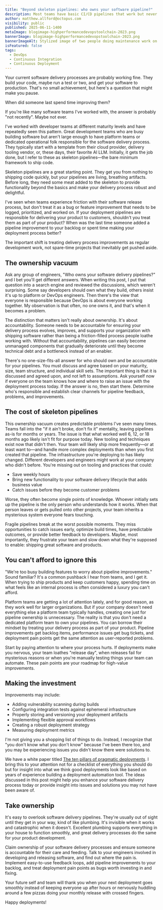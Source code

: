 ```yaml
---
title: "Beyond skeleton pipelines: who owns your software pipeline?"
description: Most teams have basic CI/CD pipelines that work but never improve. Without clear ownership, these 'skeleton pipelines' become bottlenecks instead of enablers.
author: matthew.allford@octopus.com
visibility: public
published: 2025-06-11-1400
metaImage: blogimage-highperformancedevopstoolchain-2023.png
bannerImage: blogimage-highperformancedevopstoolchain-2023.png
bannerImageAlt: Stylized image of two people doing maintenance work on a DevOps infinity symbol with a cog and timer at its center.
isFeatured: false
tags: 
  - DevOps
  - Continuous Integration
  - Continuous Deployment
---
```


Your current software delivery processes are probably working fine. They build your code, maybe run a test or two, and get your software to production. That's no small achievement, but here's a question that might make you pause.

When did someone last spend time improving them?

If you're like many software teams I've worked with, the answer is probably "not recently". Maybe not ever.

I've worked with developer teams at different maturity levels and have repeatedly seen this pattern. Great development teams who are busy building software but aren't large enough to have platform teams or dedicated operational folk responsible for the software delivery process. They typically start with a template from their cloud provider, delivery tooling vendor, or, these days, their favorite AI LLM. Initially, it gets the job done, but I refer to these as skeleton pipelines—the bare minimum framework to ship code.

Skeleton pipelines are a great starting point. They get you from nothing to shipping code quickly, but your pipelines are living, breathing artifacts. Before long, they need some meat added to the skeleton to provide functionality beyond the basics and make your delivery process robust and delightful.

I've seen when teams experience friction with their software release process, but don't treat it as a bug or feature improvement that needs to be logged, prioritized, and worked on. If your deployment pipelines are responsible for delivering your product to customers, shouldn't you treat them as part of your product? When was the last time someone added a pipeline improvement to your backlog or spent time making your deployment process better?

The important shift is treating delivery process improvements as regular development work, not spare-time projects that inevitably get pushed aside.

## The ownership vacuum

Ask any group of engineers, "Who owns your software delivery pipelines?" and I bet you'll get different answers. When writing this post, I put that question into a search engine and reviewed the discussions, which weren't surprising. Some say developers should own what they build, others insist it's up to platform or DevOps engineers. Then there's the view that everyone is responsible because DevOps is about everyone working together. My observation is that often, no one owns it, and that's when it becomes a problem.

The distinction that matters isn't really about ownership. It's about accountability. Someone needs to be accountable for ensuring your delivery process evolves, improves, and supports your organization with shipping software rather than being a friction-filled process people loathe working with. Without that accountability, pipelines can easily become unmanaged components that gradually deteriorate until they become technical debt and a bottleneck instead of an enabler.

There's no one-size-fits-all answer for who should own and be accountable for your pipelines. You must discuss and agree based on your maturity, size, team structure, and individual skill sets. The important thing is that it is discussed and agreed upon, and not left to assumptions. Ask yourself now if everyone on the team knows how and where to raise an issue with the deployment process today. If the answer is no, then start there. Determine who's responsible and establish clear channels for pipeline feedback, problems, and improvements.

## The cost of skeleton pipelines

This ownership vacuum creates predictable problems I've seen many times. Teams fall into the "if it ain't broke, don't fix it" mentality, leaving pipelines as-is for months or years. The issue is that what worked well 6, 12, or 18 months ago likely isn't fit for purpose today. New tooling and techniques exist now that didn't then. Your team will likely ship more frequently—or at least want to—and handle more complex deployments than when you first created that pipeline. The infrastructure you're deploying to has likely changed. Different developers and engineers might work at your company who didn't before. You're missing out on tooling and practices that could: 

- Save weekly hours
- Bring new functionality to your software delivery lifecycle that adds business value
- Catch issues before they become customer problems

Worse, they often become single points of knowledge. Whoever initially sets up the pipeline is the only person who understands how it works. When that person leaves or gets pulled onto other projects, your team inherits a mysterious system everyone fears touching.

Fragile pipelines break at the worst possible moments. They miss opportunities to catch issues early, optimize build times, have predictable outcomes, or provide better feedback to developers. Maybe, most importantly, they frustrate your team and slow down what they're supposed to enable: shipping great software and products.

## You can't afford to ignore this

"We're too busy building features to worry about pipeline improvements." Sound familiar? It's a common pushback I hear from teams, and I get it. When trying to ship products and keep customers happy, spending time on what feels like an internal process is often considered a luxury you can't afford.

Platform teams are getting a lot of attention lately, and for good reason, as they work well for larger organizations. But if your company doesn't need everything else a platform team typically handles, creating one just for pipeline ownership is unnecessary. The reality is that you don't need a dedicated platform team to own your pipelines. You can borrow their mindset by treating your delivery process as part of your product. Pipeline improvements get backlog items, performance issues get bug tickets, and deployment pain points get the same attention as user-reported problems.

Start by paying attention to where your process hurts. If deployments make you nervous, your team loathes "release day", when releases fail for mysterious reasons or when you're manually testing things your team can automate. These pain points are your roadmap for high-value improvements.

## Making the investment

Improvements may include: 

- Adding vulnerability scanning during builds
- Configuring integration tests against ephemeral infrastructure
- Properly storing and versioning your deployment artifacts
- Implementing flexible approval workflows
- Creating a robust deployment strategy
- Measuring deployment metrics

I'm not giving you a shopping list of things to do. Instead, I recognize that "you don't know what you don't know" because I've been there too, and you may be experiencing issues you didn't know there were solutions to.

We have a white paper titled [The ten pillars of pragmatic deployments](https://octopus.com/whitepapers/ten-pillars-of-pragmatic-deployments). I bring this to your attention not for a checklist of everything you should do but for insight into what we think good deployments look like based on years of experience building a deployment automation tool. The ideas discussed in this post might help you enhance your software delivery process today or provide insight into issues and solutions you may not have been aware of.

## Take ownership

It's easy to overlook software delivery pipelines. They're usually out of sight until they get in your way, kind of like plumbing. It's invisible when it works and catastrophic when it doesn't. Excellent plumbing supports everything in your house to function smoothly, and great delivery processes do the same for your product development.

Claim ownership of your software delivery processes and ensure someone is accountable for their care and feeding. Talk to your engineers involved in developing and releasing software, and find out where the pain is. Implement easy-to-use feedback loops, add pipeline improvements to your backlog, and treat deployment pain points as bugs worth investing in and fixing.

Your future self and team will thank you when your next deployment goes smoothly instead of keeping everyone up after hours or nervously huddling around a few pizzas doing your monthly release with crossed fingers.

Happy deployments!